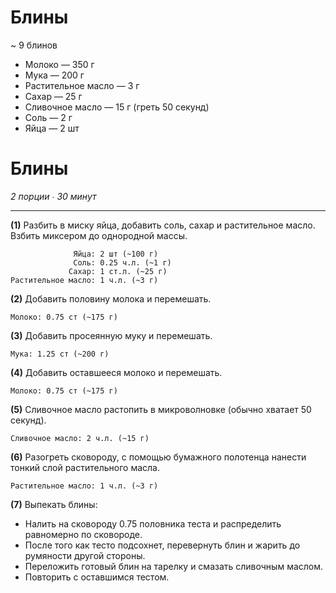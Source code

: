 # Блины

~ 9 блинов

* Молоко — 350 г
* Мука — 200 г
* Растительное масло — 3 г
* Сахар — 25 г
* Сливочное масло — 15 г (греть 50 секунд)
* Соль — 2 г
* Яйца — 2 шт

# Блины

_2 порции ∙ 30 минут_

---

**(1)** Разбить в миску яйца, добавить соль, сахар и растительное масло. Взбить
миксером до однородной массы.

```ingredients
              Яйца: 2 шт (~100 г)
              Соль: 0.25 ч.л. (~1 г)
             Сахар: 1 ст.л. (~25 г)
Растительное масло: 1 ч.л. (~3 г)
```

**(2)** Добавить половину молока и перемешать.

```ingredients
Молоко: 0.75 ст (~175 г)
```

**(3)** Добавить просеянную муку и перемешать.

```ingredients
Мука: 1.25 ст (~200 г)
```

**(4)** Добавить оставшееся молоко и перемешать.

```ingredients
Молоко: 0.75 ст (~175 г)
```

**(5)** Сливочное масло растопить в микроволновке (обычно хватает 50 секунд).

```ingredients
Сливочное масло: 2 ч.л. (~15 г)
```

**(6)** Разогреть сковороду, с помощью бумажного полотенца нанести тонкий слой
растительного масла.

```ingredients
Растительное масло: 1 ч.л. (~3 г)
```

**(7)** Выпекать блины:

- Налить на сковороду 0.75 половника теста и распределить равномерно по
  сковороде.
- После того как тесто подсохнет, перевернуть блин и жарить до румяности другой
  стороны.
- Переложить готовый блин на тарелку и смазать сливочным маслом.
- Повторить с оставшимся тестом.
